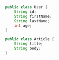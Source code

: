 ```java
public class User {
	String id;
	String firstName;
	String lastName;
	int age;
}
```

```java
public class Article {
	String title;
	String body;
}
```
